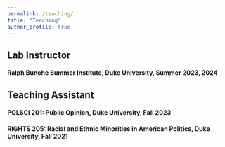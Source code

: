```yaml
---
permalink: /teaching/
title: "Teaching"
author_profile: true
---
```


## Lab Instructor
#### Ralph Bunche Summer Institute, Duke University, Summer 2023, 2024 

## Teaching Assistant

#### POLSCI 201: Public Opinion, Duke University, Fall 2023

#### RIGHTS 205: Racial and Ethnic Minorities in American Politics, Duke University, Fall 2021
